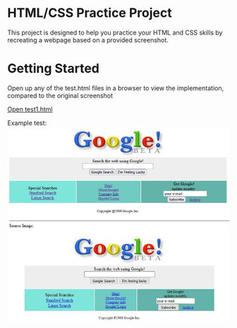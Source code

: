 # HTML/CSS Practice Project

This project is designed to help you practice your HTML and CSS skills by recreating a webpage based on a provided screenshot.

# Getting Started

Open up any of the test.html files in a browser to view the implementation, compared to the original screenshot

[Open test1.html](src/test1.html)

Example test:
![Screenshot](screenshots/ReadmeExample.JPG)